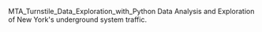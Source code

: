 MTA_Turnstile_Data_Exploration_with_Python
Data Analysis and Exploration of New York's underground system traffic.
